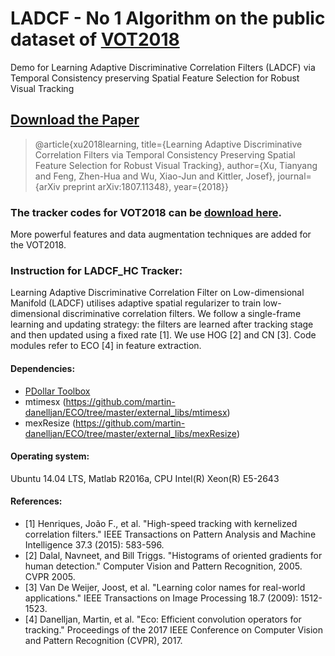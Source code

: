 # LADCF - No 1 Algorithm on the public dataset of [VOT2018](http://www.votchallenge.net/vot2018/)
Demo for Learning Adaptive Discriminative Correlation Filters (LADCF) via Temporal Consistency preserving Spatial Feature Selection for Robust Visual Tracking

## [Download the Paper](https://www.researchgate.net/publication/326696472_Learning_Adaptive_Discriminative_Correlation_Filters_via_Temporal_Consistency_Preserving_Spatial_Feature_Selection_for_Robust_Visual_Tracking)
>@article{xu2018learning,
  title={Learning Adaptive Discriminative Correlation Filters via Temporal Consistency Preserving Spatial Feature Selection for Robust Visual Tracking},
  author={Xu, Tianyang and Feng, Zhen-Hua and Wu, Xiao-Jun and Kittler, Josef},
  journal={arXiv preprint arXiv:1807.11348},
  year={2018}}

### The tracker codes for VOT2018 can be [download here](https://github.com/XU-TIANYANG/LADCF_VOT). 
More powerful features and data augmentation techniques are added for the VOT2018.

### Instruction for LADCF_HC Tracker:
Learning Adaptive Discriminative Correlation Filter on Low-dimensional Manifold (LADCF) utilises adaptive spatial regularizer to train low-dimensional discriminative correlation filters. We follow a single-frame learning and updating strategy: the filters are learned after tracking stage and then updated using a fixed rate [1]. We use HOG [2] and CN [3]. Code modules refer to ECO [4] in feature extraction.

#### Dependencies:
- [PDollar Toolbox](https://pdollar.github.io/toolbox)
- mtimesx (https://github.com/martin-danelljan/ECO/tree/master/external_libs/mtimesx)
- mexResize (https://github.com/martin-danelljan/ECO/tree/master/external_libs/mexResize) 

#### Operating system:
Ubuntu 14.04 LTS, Matlab R2016a, CPU Intel(R) Xeon(R) E5-2643 

#### References:
- [1] Henriques, João F., et al. "High-speed tracking with kernelized correlation filters." IEEE Transactions on Pattern Analysis and Machine Intelligence 37.3 (2015): 583-596.
- [2] Dalal, Navneet, and Bill Triggs. "Histograms of oriented gradients for human detection." Computer Vision and Pattern Recognition, 2005. CVPR 2005. 
- [3] Van De Weijer, Joost, et al. "Learning color names for real-world applications." IEEE Transactions on Image Processing 18.7 (2009): 1512-1523.
- [4] Danelljan, Martin, et al. "Eco: Efficient convolution operators for tracking." Proceedings of the 2017 IEEE Conference on Computer Vision and Pattern Recognition (CVPR), 2017.


